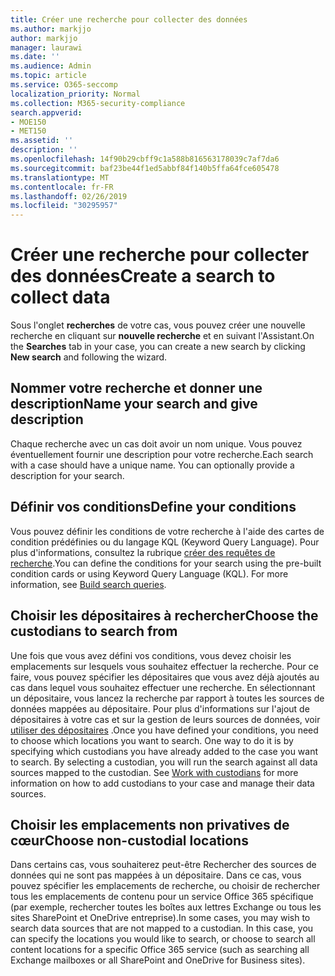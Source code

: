 ```yaml
---
title: Créer une recherche pour collecter des données
ms.author: markjjo
author: markjjo
manager: laurawi
ms.date: ''
ms.audience: Admin
ms.topic: article
ms.service: O365-seccomp
localization_priority: Normal
ms.collection: M365-security-compliance
search.appverid:
- MOE150
- MET150
ms.assetid: ''
description: ''
ms.openlocfilehash: 14f90b29cbff9c1a588b816563178039c7af7da6
ms.sourcegitcommit: baf23be44f1ed5abbf84f140b5ffa64fce605478
ms.translationtype: MT
ms.contentlocale: fr-FR
ms.lasthandoff: 02/26/2019
ms.locfileid: "30295957"
---
```

# <a name="create-a-search-to-collect-data"></a><span data-ttu-id="de059-102">Créer une recherche pour collecter des données</span><span class="sxs-lookup"><span data-stu-id="de059-102">Create a search to collect data</span></span>

<span data-ttu-id="de059-103">Sous l'onglet **recherches** de votre cas, vous pouvez créer une nouvelle recherche en cliquant sur **nouvelle recherche** et en suivant l'Assistant.</span><span class="sxs-lookup"><span data-stu-id="de059-103">On the **Searches** tab in your case, you can create a new search by clicking **New search** and following the wizard.</span></span>

## <a name="name-your-search-and-give-description"></a><span data-ttu-id="de059-104">Nommer votre recherche et donner une description</span><span class="sxs-lookup"><span data-stu-id="de059-104">Name your search and give description</span></span>

<span data-ttu-id="de059-p101">Chaque recherche avec un cas doit avoir un nom unique. Vous pouvez éventuellement fournir une description pour votre recherche.</span><span class="sxs-lookup"><span data-stu-id="de059-p101">Each search with a case should have a unique name. You can optionally provide a description for your search.</span></span> 

## <a name="define-your-conditions"></a><span data-ttu-id="de059-107">Définir vos conditions</span><span class="sxs-lookup"><span data-stu-id="de059-107">Define your conditions</span></span>

<span data-ttu-id="de059-p102">Vous pouvez définir les conditions de votre recherche à l'aide des cartes de condition prédéfinies ou du langage KQL (Keyword Query Language). Pour plus d'informations, consultez la rubrique [créer des requêtes de recherche](building-search-queries.md).</span><span class="sxs-lookup"><span data-stu-id="de059-p102">You can define the conditions for your search using the pre-built condition cards or using Keyword Query Language (KQL). For more information, see [Build search queries](building-search-queries.md).</span></span>

## <a name="choose-the-custodians-to-search-from"></a><span data-ttu-id="de059-110">Choisir les dépositaires à rechercher</span><span class="sxs-lookup"><span data-stu-id="de059-110">Choose the custodians to search from</span></span>

<span data-ttu-id="de059-p103">Une fois que vous avez défini vos conditions, vous devez choisir les emplacements sur lesquels vous souhaitez effectuer la recherche. Pour ce faire, vous pouvez spécifier les dépositaires que vous avez déjà ajoutés au cas dans lequel vous souhaitez effectuer une recherche. En sélectionnant un dépositaire, vous lancez la recherche par rapport à toutes les sources de données mappées au dépositaire. Pour plus d'informations sur l'ajout de dépositaires à votre cas et sur la gestion de leurs sources de données, voir [utiliser des dépositaires](managing-custodians.md) .</span><span class="sxs-lookup"><span data-stu-id="de059-p103">Once you have defined your conditions, you need to choose which locations you want to search. One way to do it is by specifying which custodians you have already added to the case you want to search. By selecting a custodian, you will run the search against all data sources mapped to the custodian. See [Work with custodians](managing-custodians.md) for more information on how to add custodians to your case and manage their data sources.</span></span>

## <a name="choose-non-custodial-locations"></a><span data-ttu-id="de059-115">Choisir les emplacements non privatives de cœur</span><span class="sxs-lookup"><span data-stu-id="de059-115">Choose non-custodial locations</span></span>

<span data-ttu-id="de059-p104">Dans certains cas, vous souhaiterez peut-être Rechercher des sources de données qui ne sont pas mappées à un dépositaire. Dans ce cas, vous pouvez spécifier les emplacements de recherche, ou choisir de rechercher tous les emplacements de contenu pour un service Office 365 spécifique (par exemple, rechercher toutes les boîtes aux lettres Exchange ou tous les sites SharePoint et OneDrive entreprise).</span><span class="sxs-lookup"><span data-stu-id="de059-p104">In some cases, you may wish to search data sources that are not mapped to a custodian. In this case, you can specify the locations you would like to search, or choose to search all content locations for a specific Office 365 service (such as searching all Exchange mailboxes or all SharePoint and OneDrive for Business sites).</span></span>
